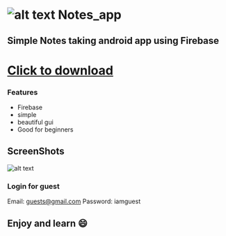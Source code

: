 # ![alt text](https://github.com/Helium-He/Notes_app/blob/master/raws/github_icon_header.png "Logo Title Text 1") Notes_app
## Simple Notes taking android app using Firebase

# [Click to download](https://github.com/Helium-He/Notes_app/raw/master/raws/Notes_app.apk)

### Features
* Firebase
* simple
* beautiful gui
* Good for beginners
## ScreenShots
![alt text](https://github.com/Helium-He/Notes_app/blob/master/raws/screens.png "Logo Title Text 1")

### Login for guest
Email: guests@gmail.com
Password: iamguest

## Enjoy and learn :smile:

